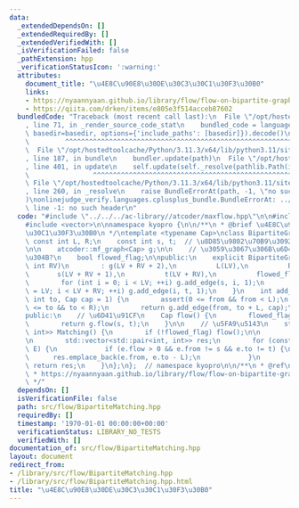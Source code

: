 ```yaml
---
data:
  _extendedDependsOn: []
  _extendedRequiredBy: []
  _extendedVerifiedWith: []
  _isVerificationFailed: false
  _pathExtension: hpp
  _verificationStatusIcon: ':warning:'
  attributes:
    document_title: "\u4E8C\u90E8\u30DE\u30C3\u30C1\u30F3\u30B0"
    links:
    - https://nyaannyaan.github.io/library/flow/flow-on-bipartite-graph.hpp
    - https://qiita.com/drken/items/e805e3f514acceb87602
  bundledCode: "Traceback (most recent call last):\n  File \"/opt/hostedtoolcache/Python/3.11.3/x64/lib/python3.11/site-packages/onlinejudge_verify/documentation/build.py\"\
    , line 71, in _render_source_code_stat\n    bundled_code = language.bundle(stat.path,\
    \ basedir=basedir, options={'include_paths': [basedir]}).decode()\n          \
    \         ^^^^^^^^^^^^^^^^^^^^^^^^^^^^^^^^^^^^^^^^^^^^^^^^^^^^^^^^^^^^^^^^^^^^^^^^^^^^^^^^^\n\
    \  File \"/opt/hostedtoolcache/Python/3.11.3/x64/lib/python3.11/site-packages/onlinejudge_verify/languages/cplusplus.py\"\
    , line 187, in bundle\n    bundler.update(path)\n  File \"/opt/hostedtoolcache/Python/3.11.3/x64/lib/python3.11/site-packages/onlinejudge_verify/languages/cplusplus_bundle.py\"\
    , line 401, in update\n    self.update(self._resolve(pathlib.Path(included), included_from=path))\n\
    \                ^^^^^^^^^^^^^^^^^^^^^^^^^^^^^^^^^^^^^^^^^^^^^^^^^^^^^^^^^\n \
    \ File \"/opt/hostedtoolcache/Python/3.11.3/x64/lib/python3.11/site-packages/onlinejudge_verify/languages/cplusplus_bundle.py\"\
    , line 260, in _resolve\n    raise BundleErrorAt(path, -1, \"no such header\"\
    )\nonlinejudge_verify.languages.cplusplus_bundle.BundleErrorAt: ../../../ac-library/atcoder/maxflow.hpp:\
    \ line -1: no such header\n"
  code: "#include \"../../../ac-library//atcoder/maxflow.hpp\"\n\n#include <cassert>\n\
    #include <vector>\n\nnamespace kyopro {\n\n/**\n * @brief \u4E8C\u90E8\u30DE\u30C3\
    \u30C1\u30F3\u30B0\n */\ntemplate <typename Cap>\nclass BipartiteGraph {\n   \
    \ const int L, R;\n    const int s, t;  // \u8D85\u9802\u70B9\u3092\u4F5C\u308B\
    \n\n    atcoder::mf_graph<Cap> g;\n\n    // \u3059\u3067\u306B\u6D41\u3057\u305F\
    \u304B?\n    bool flowed_flag;\n\npublic:\n    explicit BipartiteGraph(int LV,\
    \ int RV)\n        : g(LV + RV + 2),\n          L(LV),\n          R(RV),\n   \
    \       s(LV + RV + 1),\n          t(LV + RV),\n          flowed_flag(false) {\n\
    \        for (int i = 0; i < LV; ++i) g.add_edge(s, i, 1);\n        for (int i\
    \ = LV; i < LV + RV; ++i) g.add_edge(i, t, 1);\n    }\n    int add_edge(int from,\
    \ int to, Cap cap = 1) {\n        assert(0 <= from && from < L);\n        assert(0\
    \ <= to && to < R);\n        return g.add_edge(from, to + L, cap);\n    }\n\n\
    public:\n    // \u6D41\u91CF\n    Cap flow() {\n        flowed_flag = true;\n\
    \        return g.flow(s, t);\n    }\n\n    // \u5FA9\u5143\n    std::vector<std::pair<int,\
    \ int>> Matching() {\n        if (!flowed_flag) flow();\n\n        auto E = g.edges();\n\
    \n        std::vector<std::pair<int, int>> res;\n        for (const auto& e :\
    \ E) {\n            if (e.flow > 0 && e.from != s && e.to != t) {\n          \
    \      res.emplace_back(e.from, e.to - L);\n            }\n        }\n       \
    \ return res;\n    }\n};\n};  // namespace kyopro\n\n/**\n * @ref\n * https://qiita.com/drken/items/e805e3f514acceb87602\n\
    \ * https://nyaannyaan.github.io/library/flow/flow-on-bipartite-graph.hpp\n *\n\
    \ */"
  dependsOn: []
  isVerificationFile: false
  path: src/flow/BipartiteMatching.hpp
  requiredBy: []
  timestamp: '1970-01-01 00:00:00+00:00'
  verificationStatus: LIBRARY_NO_TESTS
  verifiedWith: []
documentation_of: src/flow/BipartiteMatching.hpp
layout: document
redirect_from:
- /library/src/flow/BipartiteMatching.hpp
- /library/src/flow/BipartiteMatching.hpp.html
title: "\u4E8C\u90E8\u30DE\u30C3\u30C1\u30F3\u30B0"
---
```

